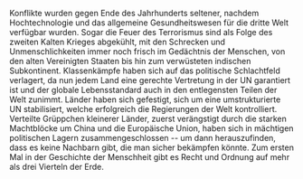 Konflikte wurden gegen Ende des Jahrhunderts seltener, nachdem
Hochtechnologie und das allgemeine Gesundheitswesen für die dritte Welt
verfügbar wurden. Sogar die Feuer des Terrorismus sind als Folge des
zweiten Kalten Krieges abgekühlt, mit den Schrecken und
Unmenschlichkeiten immer noch frisch im Gedächtnis der Menschen, von den
alten Vereinigten Staaten bis hin zum verwüsteten indischen
Subkontinent. Klassenkämpfe haben sich auf das politische Schlachtfeld
verlagert, da nun jedem Land eine gerechte Vertretung in der UN
garantiert ist und der globale Lebensstandard auch in den entlegensten
Teilen der Welt zunimmt. Länder haben sich gefestigt, sich um eine
umstrukturierte UN stabilisiert, welche erfolgreich die Regierungen der
Welt kontrolliert. Verteilte Grüppchen kleinerer Länder, zuerst
verängstigt durch die starken Machtblöcke um China und die Europäische
Union, haben sich in mächtigen politischen Lagern zusammengeschlossen --
um dann herauszufinden, dass es keine Nachbarn gibt, die man sicher
bekämpfen könnte. Zum ersten Mal in der Geschichte der Menschheit gibt
es Recht und Ordnung auf mehr als drei Vierteln der Erde.